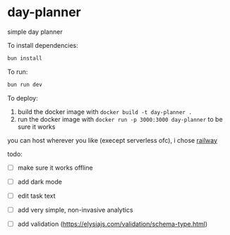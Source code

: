 # day-planner

simple day planner

To install dependencies:

```bash
bun install
```

To run:

```bash
bun run dev
```

To deploy:

1. build the docker image with `docker build -t day-planner .`
2. run the docker image with `docker run -p 3000:3000 day-planner` to be sure it works

you can host wherever you like (execept serverless ofc), i chose [railway](https://railway.app?referralCode=2v3LQH)

todo:

- [ ] make sure it works offline
- [ ] add dark mode

- [ ] edit task text
- [ ] add very simple, non-invasive analytics
- [ ] add validation (https://elysiajs.com/validation/schema-type.html)
